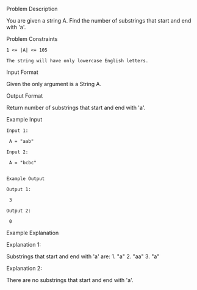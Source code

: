 Problem Description

You are given a string A. Find the number of substrings that start and end with 'a'.



Problem Constraints
    
    1 <= |A| <= 105
    
    The string will have only lowercase English letters.



Input Format

Given the only argument is a String A.



Output Format

Return number of substrings that start and end with 'a'.



Example Input

    Input 1:
    
     A = "aab"
    
    Input 2:
    
     A = "bcbc"
    
    
    Example Output
    
    Output 1:
    
     3
    
    Output 2:
    
     0


Example Explanation

Explanation 1:

 Substrings that start and end with 'a' are:
    1. "a"
    2. "aa"
    3. "a"

Explanation 2:

 There are no substrings that start and end with 'a'.